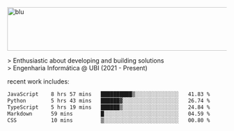 
<img width="1415" height="100" alt="blu" src="https://github.com/rdsilva01/rdsilva01/assets/101207588/deb060e5-d035-4f09-b511-e3f50605b207">

\> Enthusiastic about developing and building solutions <br>
\> Engenharia Informática @ UBI (2021 - Present)

<!-- <a href="https://www.rodrigosilva.live/">personal website</a> 🏁 -->

<!-- ![](https://komarev.com/ghpvc/?username=rdsilva01) -->

recent work includes:
<!--START_SECTION:waka-->

```txt
JavaScript    8 hrs 57 mins   ██████████▒░░░░░░░░░░░░░░   41.83 %
Python        5 hrs 43 mins   ██████▓░░░░░░░░░░░░░░░░░░   26.74 %
TypeScript    5 hrs 19 mins   ██████▒░░░░░░░░░░░░░░░░░░   24.84 %
Markdown      59 mins         █░░░░░░░░░░░░░░░░░░░░░░░░   04.59 %
CSS           10 mins         ▒░░░░░░░░░░░░░░░░░░░░░░░░   00.80 %
```

<!--END_SECTION:waka-->

